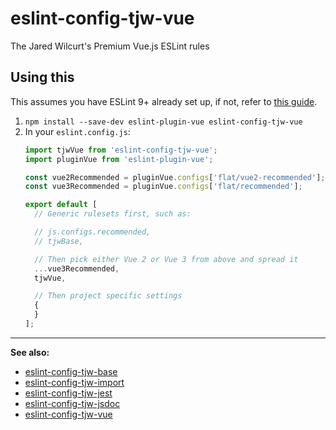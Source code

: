 # eslint-config-tjw-vue

The Jared Wilcurt's Premium Vue.js ESLint rules


## Using this

This assumes you have ESLint 9+ already set up, if not, refer to [this guide](https://github.com/tjw-lint/eslint-config-tjw-base).

1. `npm install --save-dev eslint-plugin-vue eslint-config-tjw-vue`
1. In your `eslint.config.js`:
    ```js
    import tjwVue from 'eslint-config-tjw-vue';
    import pluginVue from 'eslint-plugin-vue';

    const vue2Recommended = pluginVue.configs['flat/vue2-recommended'];
    const vue3Recommended = pluginVue.configs['flat/recommended'];

    export default [
      // Generic rulesets first, such as:

      // js.configs.recommended,
      // tjwBase,

      // Then pick either Vue 2 or Vue 3 from above and spread it
      ...vue3Recommended,
      tjwVue,

      // Then project specific settings
      {
      }
    ];
    ```


* * *


**See also:**

* [eslint-config-tjw-base](https://github.com/tjw-lint/eslint-config-tjw-base)
* [eslint-config-tjw-import](https://github.com/tjw-lint/eslint-config-tjw-import)
* [eslint-config-tjw-jest](https://github.com/tjw-lint/eslint-config-tjw-jest)
* [eslint-config-tjw-jsdoc](https://github.com/tjw-lint/eslint-config-tjw-jsdoc)
* [eslint-config-tjw-vue](https://github.com/tjw-lint/eslint-config-tjw-vue)
